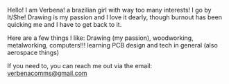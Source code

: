 Hello! I am Verbena! a brazilian girl with way too many interests! I go by It/She!
Drawing is my passion and I love it dearly, though burnout has been quicking me and I have to get back to it.

Here are a few things I like: Drawing (my passion), woodworking, metalworking, computers!!! learning PCB design and tech in general (also aerospace things)

If you need to, you can reach me out via the email: verbenacomms@gmail.com

<!---
VerbenaIDK/VerbenaIDK is a ✨ special ✨ repository because its `README.md` (this file) appears on your GitHub profile.
You can click the Preview link to take a look at your changes.
--->
